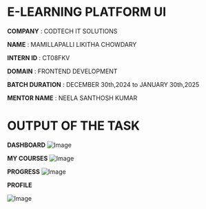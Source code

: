 # E-LEARNING PLATFORM UI

**COMPANY** : CODTECH IT SOLUTIONS 

**NAME** : MAMILLAPALLI LIKITHA CHOWDARY

**INTERN ID** : CT08FKV

**DOMAIN** : FRONTEND DEVELOPMENT

**BATCH DURATION** : DECEMBER 30th,2024 to JANUARY 30th,2025

**MENTOR NAME** : NEELA SANTHOSH KUMAR 

# OUTPUT OF THE TASK

**DASHBOARD**
![Image](https://github.com/user-attachments/assets/8b5bc66e-e1f9-4d8b-87a9-f2b94201e5d6)

**MY COURSES**
![Image](https://github.com/user-attachments/assets/d44b11cd-0cbc-4887-9060-d7975bbc1b13)

**PROGRESS**
![Image](https://github.com/user-attachments/assets/78ae211e-704e-487d-a804-13c90b804b66)

**PROFILE**

![Image](https://github.com/user-attachments/assets/3a20b397-beff-473e-a1d2-abef05c233db)
